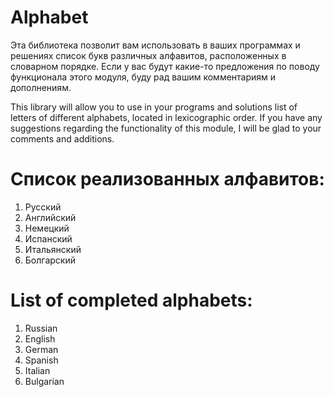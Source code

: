# Alphabet
Эта библиотека позволит вам использовать в ваших программах и решениях список букв различных алфавитов, расположенных в словарном порядке. Если у вас будут какие-то предложения по поводу функционала этого модуля, буду рад вашим комментариям и дополнениям.

This library will allow you to use in your programs and solutions list of letters of different alphabets, located in lexicographic order. If you have any suggestions regarding the functionality of this module, I will be glad to your comments and additions.

# Список реализованных алфавитов:           
  1. Русский
  2. Английский
  3. Немецкий
  4. Испанский
  5. Итальянский
  6. Болгарский

# List of completed alphabets:
  1. Russian
  2. English
  3. German
  4. Spanish
  5. Italian
  6. Bulgarian

